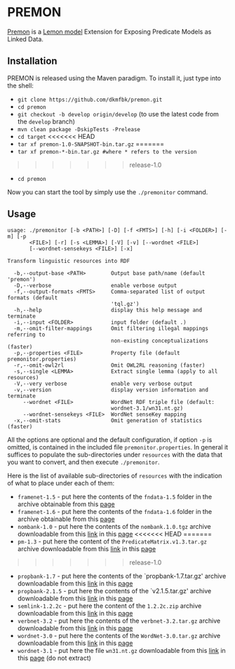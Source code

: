 # PREMON

[Premon](http://premon.fbk.eu) is a [Lemon model](http://lemon-model.net/index.php) Extension for Exposing Predicate Models as Linked Data.

## Installation

PREMON is released using the Maven paradigm. To install it, just type into the shell:
* `git clone https://github.com/dkmfbk/premon.git`
* `cd premon`
* `git checkout -b develop origin/develop` (to use the latest code from the `develop` branch)
* `mvn clean package -DskipTests -Prelease`
* `cd target`
<<<<<<< HEAD
* `tar xf premon-1.0-SNAPSHOT-bin.tar.gz`
=======
* `tar xf premon-*-bin.tar.gz #where * refers to the version`
>>>>>>> release-1.0
* `cd premon`

Now you can start the tool by simply use the `./premonitor` command.

## Usage

```
usage: ./premonitor [-b <PATH>] [-D] [-f <FMTS>] [-h] [-i <FOLDER>] [-m] [-p
       <FILE>] [-r] [-s <LEMMA>] [-V] [-v] [--wordnet <FILE>]
       [--wordnet-sensekeys <FILE>] [-x]

Transform linguistic resources into RDF

  -b,--output-base <PATH>        Output base path/name (default 'premon')
  -D,--verbose                   enable verbose output
  -f,--output-formats <FMTS>     Comma-separated list of output formats (default
                                 'tql.gz')
  -h,--help                      display this help message and terminate
  -i,--input <FOLDER>            input folder (default .)
  -m,--omit-filter-mappings      Omit filtering illegal mappings referring to
                                 non-existing conceptualizations (faster)
  -p,--properties <FILE>         Property file (default premonitor.properties)
  -r,--omit-owl2rl               Omit OWL2RL reasoning (faster)
  -s,--single <LEMMA>            Extract single lemma (apply to all resources)
  -V,--very verbose              enable very verbose output
  -v,--version                   display version information and terminate
     --wordnet <FILE>            WordNet RDF triple file (default:
                                 wordnet-3.1/wn31.nt.gz)
     --wordnet-sensekeys <FILE>  WordNet senseKey mapping
  -x,--omit-stats                Omit generation of statistics (faster)
```

All the options are optional and the default configuration, if option `-p` is omitted, is contained in the included file `premonitor.properties`. In general it suffices to populate the sub-directories under `resources` with the data that you want to convert, and then execute `./premonitor`.

Here is the list of available sub-directories of `resources` with the indication of what to place under each of them:

  * `framenet-1.5` - put here the contents of the `fndata-1.5` folder in the archive obtainable from this  [page](https://framenet.icsi.berkeley.edu/fndrupal/framenet_request_data)
  * `framenet-1.6` - put here the contents of the `fndata-1.6` folder in the archive obtainable from this [page](https://framenet.icsi.berkeley.edu/fndrupal/framenet_request_data)
  * `nombank-1.0` - put here the contents of the `nombank.1.0.tgz` archive downloadable from this [link](http://nlp.cs.nyu.edu/meyers/nombank/nombank.1.0.tgz) in this [page](http://nlp.cs.nyu.edu/meyers/NomBank.html)
<<<<<<< HEAD
=======
  * `pm-1.3` - put here the content of the `PredicateMatrix.v1.3.tar.gz` archive downloadable from this [link](http://adimen.si.ehu.es/web/files/PredicateMatrix/PredicateMatrix.v1.3.tar.gz) in this [page](http://adimen.si.ehu.es/web/PredicateMatrix/)
>>>>>>> release-1.0
  * `propbank-1.7` - put here the contents of the `propbank-1.7.tar.gz' archive downloadable from this [link](http://verbs.colorado.edu/verb-index/pb/propbank-1.7.tar.gz) in this [page](http://verbs.colorado.edu/verb-index/index.php)
  * `propbank-2.1.5` - put here the contents of the `v2.1.5.tar.gz' archive downloadable from this [link](https://github.com/propbank/propbank-frames/archive/v2.1.5.tar.gz) in this [page](https://github.com/propbank/propbank-frames/releases/tag/v2.1.5)
  * `semlink-1.2.2c` - put here the content of the `1.2.2c.zip` archive downloadable from this [link](https://verbs.colorado.edu/semlink/versions/1.2.2c.zip) in this [page](https://verbs.colorado.edu/semlink/)
  * `verbnet-3.2` - put here the contents of the `verbnet-3.2.tar.gz` archive downloadable from this  [link](http://verbs.colorado.edu/verb-index/vn/verbnet-3.2.tar.gz) in this [page](http://verbs.colorado.edu/verbnet_downloads/downloads.html)
  * `wordnet-3.0` - put here the contents of the `WordNet-3.0.tar.gz` archive downloadable from this [link](http://wordnetcode.princeton.edu/3.0/WordNet-3.0.tar.gz) in this [page](https://wordnet.princeton.edu/wordnet/download/current-version/)
  * `wordnet-3.1` - put here the file `wn31.nt.gz` downloadable from this [link](http://wordnet-rdf.princeton.edu/wn31.nt.gz) in this [page](http://wordnet-rdf.princeton.edu/) (do not extract)
